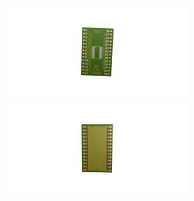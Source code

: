 ![28 pin TSSOP package](https://github.com/ticepd/Latest-eagle-files/blob/master/28%20pin%20TSSOP/index.png)
![28 pin TSSOP package](https://github.com/ticepd/Latest-eagle-files/blob/master/28%20pin%20TSSOP/back.png)

